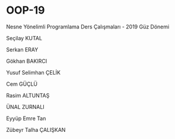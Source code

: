 ﻿# OOP-19
Nesne Yönelimli Programlama Ders Çalışmaları - 2019 Güz Dönemi

 
Seçilay KUTAL

Serkan ERAY

Gökhan BAKIRCI

Yusuf Selimhan ÇELİK 

Cem GÜÇLÜ

Rasim ALTUNTAŞ

ÜNAL  ZURNALI

Eyyüp Emre Tan

Zübeyr Talha ÇALIŞKAN